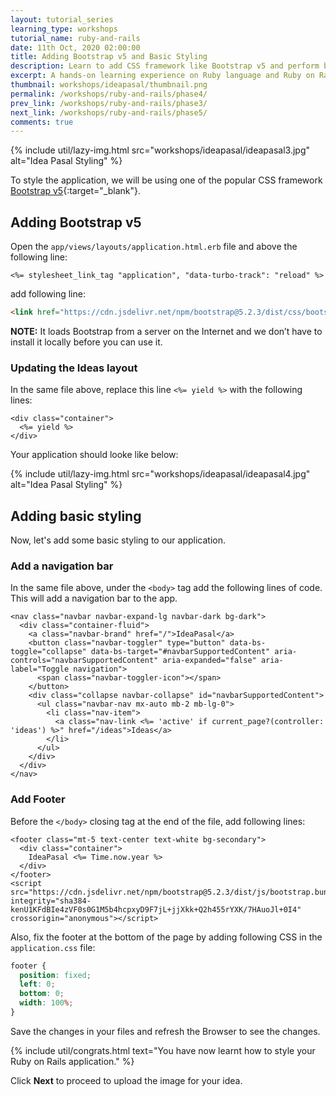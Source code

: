 ```yaml
---
layout: tutorial_series
learning_type: workshops
tutorial_name: ruby-and-rails
date: 11th Oct, 2020 02:00:00
title: Adding Bootstrap v5 and Basic Styling
description: Learn to add CSS framework like Bootstrap v5 and perform basic styling.
excerpt: A hands-on learning experience on Ruby language and Ruby on Rails framework
thumbnail: workshops/ideapasal/thumbnail.png
permalink: /workshops/ruby-and-rails/phase4/
prev_link: /workshops/ruby-and-rails/phase3/
next_link: /workshops/ruby-and-rails/phase5/
comments: true
---
```


{% include util/lazy-img.html src="workshops/ideapasal/ideapasal3.jpg" alt="Idea Pasal Styling" %}

To style the application, we will be using one of the popular CSS framework [Bootstrap v5](https://getbootstrap.com/docs/5.2/getting-started/introduction/){:target="_blank"}.

## Adding Bootstrap v5

Open the `app/views/layouts/application.html.erb` file and above the following line:

```erb
<%= stylesheet_link_tag "application", "data-turbo-track": "reload" %>
```

add following line:

```html
<link href="https://cdn.jsdelivr.net/npm/bootstrap@5.2.3/dist/css/bootstrap.min.css" rel="stylesheet" integrity="sha384-rbsA2VBKQhggwzxH7pPCaAqO46MgnOM80zW1RWuH61DGLwZJEdK2Kadq2F9CUG65" crossorigin="anonymous">
```

__NOTE:__ It loads Bootstrap from a server on the Internet and we don’t have to install it locally before you can use it.

### Updating the Ideas layout

In the same file above, replace this line `<%= yield %>` with the following lines:

```erb
<div class="container">
  <%= yield %>
</div>
```

Your application should looke like below:

{% include util/lazy-img.html src="workshops/ideapasal/ideapasal4.jpg" alt="Idea Pasal Styling" %}

## Adding basic styling

Now, let's add some basic styling to our application.

### Add a navigation bar

In the same file above, under the `<body>` tag add the following lines of code. This will add a navigation bar to the app.

```erb
<nav class="navbar navbar-expand-lg navbar-dark bg-dark">
  <div class="container-fluid">
    <a class="navbar-brand" href="/">IdeaPasal</a>
    <button class="navbar-toggler" type="button" data-bs-toggle="collapse" data-bs-target="#navbarSupportedContent" aria-controls="navbarSupportedContent" aria-expanded="false" aria-label="Toggle navigation">
      <span class="navbar-toggler-icon"></span>
    </button>
    <div class="collapse navbar-collapse" id="navbarSupportedContent">
      <ul class="navbar-nav mx-auto mb-2 mb-lg-0">
        <li class="nav-item">
          <a class="nav-link <%= 'active' if current_page?(controller: 'ideas') %>" href="/ideas">Ideas</a>
        </li>
      </ul>
    </div>
  </div>
</nav>
```

### Add Footer

Before the `</body>` closing tag at the end of the file, add following lines:

```erb
<footer class="mt-5 text-center text-white bg-secondary">
  <div class="container">
    IdeaPasal <%= Time.now.year %>
  </div>
</footer>
<script src="https://cdn.jsdelivr.net/npm/bootstrap@5.2.3/dist/js/bootstrap.bundle.min.js" integrity="sha384-kenU1KFdBIe4zVF0s0G1M5b4hcpxyD9F7jL+jjXkk+Q2h455rYXK/7HAuoJl+0I4" crossorigin="anonymous"></script>
```

Also, fix the footer at the bottom of the page by adding following CSS in the `application.css` file:

```css
footer {
  position: fixed;
  left: 0;
  bottom: 0;
  width: 100%;
}
```

Save the changes in your files and refresh the Browser to see the changes.

{% include util/congrats.html
   text="You have now learnt how to style your Ruby on Rails application."
%}

Click __Next__ to proceed to upload the image for your idea.
